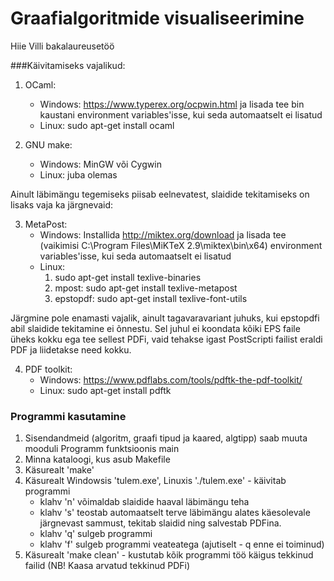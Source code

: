# Graafialgoritmide visualiseerimine
Hiie Villi bakalaureusetöö

###Käivitamiseks vajalikud:

1. OCaml:
	* Windows: https://www.typerex.org/ocpwin.html ja lisada tee bin kaustani environment variables'isse, kui seda automaatselt ei lisatud
	* Linux: sudo apt-get install ocaml
	
2. GNU make:
	* Windows: MinGW või Cygwin
	* Linux: juba olemas
	
Ainult läbimängu tegemiseks piisab eelnevatest, slaidide tekitamiseks on lisaks vaja ka järgnevaid:

3. MetaPost:
	* Windows: Installida http://miktex.org/download ja lisada tee (vaikimisi C:\Program Files\MiKTeX 2.9\miktex\bin\x64) environment variables'isse, kui seda automaatselt ei lisatud
	* Linux:
		1) sudo apt-get install texlive-binaries
		2) mpost: sudo apt-get install texlive-metapost
		3) epstopdf: sudo apt-get install texlive-font-utils
		
Järgmine pole enamasti vajalik, ainult tagavaravariant juhuks, kui epstopdfi abil slaidide tekitamine ei õnnestu. Sel juhul ei koondata kõiki EPS faile üheks kokku ega tee sellest PDFi, vaid tehakse igast PostScripti failist eraldi PDF ja liidetakse need kokku.
	
4. PDF toolkit:
	* Windows: https://www.pdflabs.com/tools/pdftk-the-pdf-toolkit/
	* Linux: sudo apt-get install pdftk

### Programmi kasutamine

1. Sisendandmeid (algoritm, graafi tipud ja kaared, algtipp) saab muuta mooduli Programm funktsioonis main
2. Minna kataloogi, kus asub Makefile
3. Käsurealt 'make'
4. Käsurealt Windowsis 'tulem.exe', Linuxis './tulem.exe' - käivitab programmi
	* klahv 'n' võimaldab slaidide haaval läbimängu teha
	* klahv 's' teostab automaatselt terve läbimängu alates käesolevale järgnevast sammust, tekitab slaidid ning salvestab PDFina.
	* klahv 'q' sulgeb programmi
	* klahv 'f' sulgeb programmi veateatega (ajutiselt - q enne ei toiminud)
5. Käsurealt 'make clean' - kustutab kõik programmi töö käigus tekkinud failid (NB! Kaasa arvatud tekkinud PDFi)


